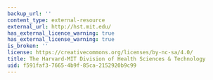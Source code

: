 ```yaml
---
backup_url: ''
content_type: external-resource
external_url: http://hst.mit.edu/
has_external_licence_warning: true
has_external_license_warning: true
is_broken: ''
license: https://creativecommons.org/licenses/by-nc-sa/4.0/
title: The Harvard-MIT Division of Health Sciences & Technology
uid: f591faf3-7665-4b9f-85ca-2152920b9c99
---
```


